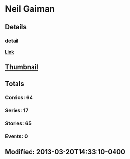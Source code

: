# Neil  Gaiman 
## Details
### detail
#### [Link](http://marvel.com/comics/creators/567/neil_gaiman?utm_campaign=apiRef&utm_source=225578a89fc76f3d20fbffda5d17a88d)
## [Thumbnail](http://i.annihil.us/u/prod/marvel/i/mg/b/40/image_not_available.jpg)
## Totals
### Comics: 64
### Series: 17
### Stories: 65
### Events: 0
## Modified: 2013-03-20T14:33:10-0400
